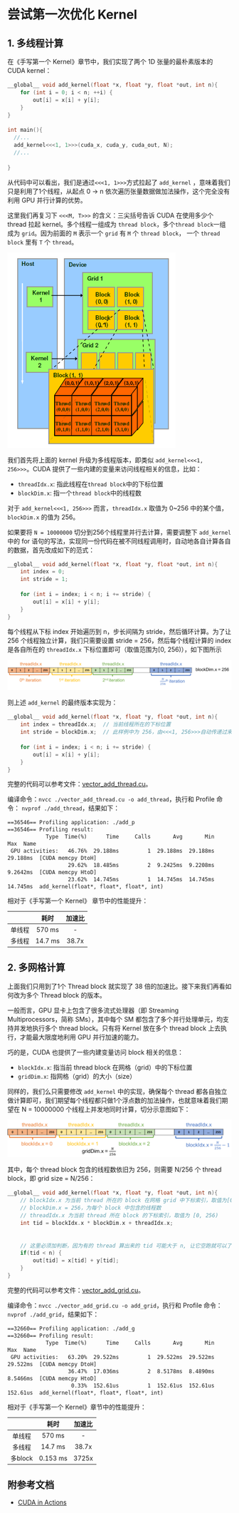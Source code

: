 # 尝试第一次优化 Kernel

## 1. 多线程计算

在《手写第一个 Kernel》章节中，我们实现了两个 1D 张量的最朴素版本的 CUDA kernel：
```cpp
__global__ void add_kernel(float *x, float *y, float *out, int n){
    for (int i = 0; i < n; ++i) {
        out[i] = x[i] + y[i];
    }
}

int main(){
  //...
  add_kernel<<<1, 1>>>(cuda_x, cuda_y, cuda_out, N);
  //...

}
```

从代码中可以看出，我们是通过`<<<1, 1>>>`方式拉起了 `add_kernel` ，意味着我们只是利用了1个线程，从起点 0 &rarr; n 依次遍历张量数据做加法操作，这个完全没有利用 GPU 并行计算的优势。

这里我们再复习下 `<<<M, T>>>` 的含义：三尖括号告诉 CUDA 在使用多少个 thread 拉起 kernel。多个线程一组成为 `thread block`，多个`thread block`一组成为 `grid`。因为前面的 `M` 表示一个 `grid` 有 `M` 个 `thread block`， 一个 `thread block` 里有 `T` 个 `thread`。

![block_grid](./img/block_grid.png)

我们首先将上面的 kernel 升级为多线程版本，即类似 `add_kernel<<<1, 256>>>`。CUDA 提供了一些内建的变量来访问线程相关的信息，比如：

+ `threadIdx.x`: 指此线程在`thread block`中的下标位置
+ `blockDim.x`: 指一个`thread block`中的线程数

对于 `add_kernel<<<1, 256>>>` 而言，`threadIdx.x` 取值为 0~256 中的某个值，`blockDim.x` 的值为 256。

如果要将 `N = 10000000` 切分到256个线程里并行去计算，需要调整下 `add_kernel` 中的 for 语句的写法，实现同一份代码在被不同线程调用时，自动地各自计算各自的数据，首先改成如下的范式：
```cpp
__global__ void add_kernel(float *x, float *y, float *out, int n){
    int index = 0;
    int stride = 1;

    for (int i = index; i < n; i += stride) {
        out[i] = x[i] + y[i];
    }
}
```

每个线程从下标 index 开始遍历到 n，步长间隔为 stride，然后循环计算。为了让 256 个线程独立计算，我们只需要设置 stride = 256，然后每个线程计算的 index 是各自所在的 `threadIdx.x` 下标位置即可（取值范围为[0, 256)），如下图所示

![多线程](./img/parallel_thread.png)

则上述 `add_kernel` 的最终版本实现为：
```cpp
__global__ void add_kernel(float *x, float *y, float *out, int n){
    int index = threadIdx.x;  // 当前线程所在的下标位置
    int stride = blockDim.x;  // 此样例中为 256，由<<<1, 256>>>自动传递过来

    for (int i = index; i < n; i += stride) {
        out[i] = x[i] + y[i];
    }
}
```

完整的代码可以参考文件：[vector_add_thread.cu](./vector_add_thread.cu)。

编译命令：`nvcc ./vector_add_thread.cu -o add_thread`，执行和 Profile 命令： `nvprof ./add_thread`，结果如下：
```
==36546== Profiling application: ./add_p
==36546== Profiling result:
            Type  Time(%)      Time     Calls       Avg       Min       Max  Name
 GPU activities:   46.76%  29.188ms         1  29.188ms  29.188ms  29.188ms  [CUDA memcpy DtoH]
                   29.62%  18.485ms         2  9.2425ms  9.2208ms  9.2642ms  [CUDA memcpy HtoD]
                   23.62%  14.745ms         1  14.745ms  14.745ms  14.745ms  add_kernel(float*, float*, float*, int)
```

相对于《手写第一个 Kernel》 章节中的性能提升：

|     | 耗时 |加速比|
|:---:|:---:|:---:|
|单线程| 570 ms | - |
|多线程| 14.7 ms| 38.7x |


## 2. 多网格计算

上面我们只用到了1个 Thread block 就实现了 38 倍的加速比。接下来我们再看如何改为多个 Thread block 的版本。

一般而言，GPU 显卡上包含了很多流式处理器（即 Streaming Multiprocessors，简称 SMs），其中每个 SM 都包含了多个并行处理单元，均支持并发地执行多个 thread block。只有将 Kernel 放在多个 thread block 上去执行，才能最大限度地利用 GPU 并行加速的能力。

巧的是，CUDA 也提供了一些内建变量访问 block 相关的信息：

+ `blockIdx.x`: 指当前 thread block 在网格（grid）中的下标位置
+ `gridDim.x`: 指网格（grid）的大小（size）


同样的，我们么只需要修改 `add_kernel` 中的实现，确保每个 thread 都各自独立做计算即可，我们期望每个线程都只做1个浮点数的加法操作，也就意味着我们期望在 N = 10000000 个线程上并发地同时计算，切分示意图如下：

![多网格](./img/parallel_block.png)

其中，每个 thread block 包含的线程数依旧为 256，则需要 N/256 个 thread block，即 grid size = N/256：

```cpp
__global__ void add_kernel(float *x, float *y, float *out, int n){
    // blockIdx.x 为当前 thread 所在的 block 在网格 grid 中下标索引，取值为[0, N/256)
    // blockDim.x = 256，为每个 block 中包含的线程数
    // threadIdx.x 为当前 thread 所在 block 的下标索引，取值为 [0, 256)
    int tid = blockIdx.x * blockDim.x + threadIdx.x;


    // 这里必须加判断，因为有的 thread 算出来的 tid 可能大于 n, 让它空跑就可以了
    if(tid < n) {
        out[tid] = x[tid] + y[tid];
    }
}
```

完整的代码可以参考文件：[vector_add_grid.cu](./vector_add_grid.cu)。

编译命令：`nvcc ./vector_add_grid.cu -o add_grid`，执行和 Profile 命令： `nvprof ./add_grid`，结果如下：
```
==32660== Profiling application: ./add_g
==32660== Profiling result:
            Type  Time(%)      Time     Calls       Avg       Min       Max  Name
 GPU activities:   63.20%  29.522ms         1  29.522ms  29.522ms  29.522ms  [CUDA memcpy DtoH]
                   36.47%  17.036ms         2  8.5178ms  8.4890ms  8.5466ms  [CUDA memcpy HtoD]
                    0.33%  152.61us         1  152.61us  152.61us  152.61us  add_kernel(float*, float*, float*, int)
```

相对于《手写第一个 Kernel》章节中的性能提升：

|     | 耗时 |加速比|
|:---:|:---:|:---:|
|单线程| 570 ms | - |
|多线程| 14.7 ms| 38.7x |
|多block| 0.153 ms| 3725x |


## 附参考文档

+ [CUDA in Actions](https://cuda-tutorial.readthedocs.io/en/latest/tutorials/tutorial02/#tutorial-02-cuda-in-actions)